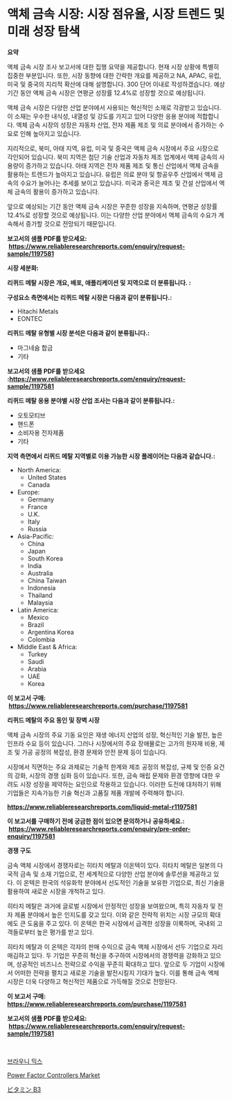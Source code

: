 <p><h1>액체 금속 시장: 시장 점유율, 시장 트렌드 및 미래 성장 탐색</h1></p><p><strong>요약</strong></p>
<p><p>액체 금속 시장 조사 보고서에 대한 집행 요약을 제공합니다. 현재 시장 상황에 특별히 집중한 부분입니다. 또한, 시장 동향에 대한 간략한 개요를 제공하고 NA, APAC, 유럽, 미국 및 중국의 지리적 확산에 대해 설명합니다. 300 단어 이내로 작성하겠습니다. 예상 기간 동안 액체 금속 시장은 연평균 성장률 12.4%로 성장할 것으로 예상됩니다.</p><p>액체 금속 시장은 다양한 산업 분야에서 사용되는 혁신적인 소재로 각광받고 있습니다. 이 소재는 우수한 내식성, 내열성 및 강도를 가지고 있어 다양한 응용 분야에 적합합니다. 액체 금속 시장의 성장은 자동차 산업, 전자 제품 제조 및 의료 분야에서 증가하는 수요로 인해 높아지고 있습니다.</p><p>지리적으로, 북미, 아태 지역, 유럽, 미국 및 중국은 액체 금속 시장에서 주요 시장으로 각인되어 있습니다. 북미 지역은 첨단 기술 산업과 자동차 제조 업계에서 액체 금속의 사용량이 증가하고 있습니다. 아태 지역은 전자 제품 제조 및 통신 산업에서 액체 금속을 활용하는 트렌드가 높아지고 있습니다. 유럽은 의료 분야 및 항공우주 산업에서 액체 금속의 수요가 늘어나는 추세를 보이고 있습니다. 미국과 중국은 제조 및 건설 산업에서 액체 금속의 활용이 증가하고 있습니다.</p><p>앞으로 예상되는 기간 동안 액체 금속 시장은 꾸준한 성장을 지속하며, 연평균 성장률 12.4%로 성장할 것으로 예상됩니다. 이는 다양한 산업 분야에서 액체 금속의 수요가 계속해서 증가할 것으로 전망되기 때문입니다.</p></p>
<p><strong>보고서의 샘플 PDF를 받으세요: &nbsp;<a href="https://www.reliableresearchreports.com/enquiry/request-sample/1197581">https://www.reliableresearchreports.com/enquiry/request-sample/1197581</a></strong></p>
<p><strong>시장 세분화:</strong></p>
<p><strong> 리퀴드 메탈 시장은 개요, 배포, 애플리케이션 및 지역으로 더 분류됩니다. :</strong></p>
<p><strong>구성요소 측면에서는 리퀴드 메탈 시장은 다음과 같이 분류됩니다.:</strong></p>
<p><ul><li>Hitachi Metals</li><li>EONTEC</li></ul></p>
<p><strong> 리퀴드 메탈 유형별 시장 분석은 다음과 같이 분류됩니다.:</strong></p>
<p><ul><li>마그네슘 합금</li><li>기타</li></ul></p>
<p><strong>보고서의 샘플 PDF를 받으세요 :<a href="https://www.reliableresearchreports.com/enquiry/request-sample/1197581">https://www.reliableresearchreports.com/enquiry/request-sample/1197581</a></strong></p>
<p><strong> 리퀴드 메탈 응용 분야별 시장 산업 조사는 다음과 같이 분류됩니다.:</strong></p>
<p><ul><li>오토모티브</li><li>핸드폰</li><li>소비자용 전자제품</li><li>기타</li></ul></p>
<p><strong>지역 측면에서 리퀴드 메탈 지역별로 이용 가능한 시장 플레이어는 다음과 같습니다.:</strong></p>
<p><ul>
    <li>
        North America:
        <ul>
            <li>United States</li>
            <li>Canada</li>
        </ul>
    </li>
    <li>
        Europe:
        <ul>
            <li>Germany</li>
            <li>France</li>
            <li>U.K.</li>
            <li>Italy</li>
            <li>Russia</li>
        </ul>
    </li>
    <li>
        Asia-Pacific:
        <ul>
            <li>China</li>
            <li>Japan</li>
            <li>South Korea</li>
            <li>India</li>
            <li>Australia</li>
            <li>China Taiwan</li>
            <li>Indonesia</li>
            <li>Thailand</li>
            <li>Malaysia</li>
        </ul>
    </li>
    <li>
        Latin America:
        <ul>
            <li>Mexico</li>
            <li>Brazil</li>
            <li>Argentina Korea</li>
            <li>Colombia</li>
        </ul>
    </li>
    <li>
        Middle East & Africa:
        <ul>
            <li>Turkey</li>
            <li>Saudi</li>
            <li>Arabia</li>
            <li>UAE</li>
            <li>Korea</li>
        </ul>
    </li>
    </ul></p>
<p><strong>이 보고서 구매: &nbsp;<a href="https://www.reliableresearchreports.com/purchase/1197581">https://www.reliableresearchreports.com/purchase/1197581</a></strong></p>
<p><strong>리퀴드 메탈의 주요 동인 및 장벽 시장</strong></p>
<p><p>액체 금속 시장의 주요 기동 요인은 재생 에너지 산업의 성장, 혁신적인 기술 발전, 높은 인프라 수요 등이 있습니다. 그러나 시장에서의 주요 장애물로는 고가의 원자재 비용, 제조 및 가공 공정의 복잡성, 환경 문제와 안전 문제 등이 있습니다.</p><p>시장에서 직면하는 주요 과제로는 기술적 한계와 제조 공정의 복잡성, 규제 및 인증 요건의 강화, 시장의 경쟁 심화 등이 있습니다. 또한, 금속 매립 문제와 환경 영향에 대한 우려도 시장 성장을 제약하는 요인으로 작용하고 있습니다. 이러한 도전에 대처하기 위해 기업들은 지속가능한 기술 혁신과 고품질 제품 개발에 주력해야 합니다.</p></p>
<p><strong><a href="https://www.reliableresearchreports.com/liquid-metal-r1197581">https://www.reliableresearchreports.com/liquid-metal-r1197581</a></strong></p>
<p><strong>이 보고서를 구매하기 전에 궁금한 점이 있으면 문의하거나 공유하세요.: &nbsp;<a href="https://www.reliableresearchreports.com/enquiry/pre-order-enquiry/1197581">https://www.reliableresearchreports.com/enquiry/pre-order-enquiry/1197581</a></strong></p>
<p><strong>경쟁 구도</strong></p>
<p><p>금속 액체 시장에서 경쟁자로는 히타치 메탈과 이온텍이 있다. 히타치 메탈은 일본의 다국적 금속 및 소재 기업으로, 전 세계적으로 다양한 산업 분야에 솔루션을 제공하고 있다. 이 온텍은 한국의 석유화학 분야에서 선도적인 기술을 보유한 기업으로, 최신 기술을 활용하여 새로운 시장을 개척하고 있다.</p><p>히타치 메탈은 과거에 글로벌 시장에서 안정적인 성장을 보여왔으며, 특히 자동차 및 전자 제품 분야에서 높은 인지도를 갖고 있다. 이와 같은 전략적 위치는 시장 규모의 확대에도 큰 도움을 주고 있다. 이 온텍은 한국 시장에서 급격한 성장을 이룩하며, 국내외 고객들로부터 높은 평가를 받고 있다.</p><p>히타치 메탈과 이 온텍은 각자의 판매 수익으로 금속 액체 시장에서 선두 기업으로 자리매김하고 있다. 두 기업은 꾸준히 혁신을 추구하여 시장에서의 경쟁력을 강화하고 있으며, 성공적인 비즈니스 전략으로 수익을 꾸준히 확대하고 있다. 앞으로 두 기업이 시장에서 어떠한 전략을 펼치고 새로운 기술을 발전시킬지 기대가 높다. 이를 통해 금속 액체 시장은 더욱 다양하고 혁신적인 제품으로 가득해질 것으로 전망된다.</p></p>
<p><strong>이 보고서 구매: &nbsp; <a href="https://www.reliableresearchreports.com/purchase/1197581">https://www.reliableresearchreports.com/purchase/1197581</a></strong></p>
<p><strong>보고서의 샘플 PDF를 받으세요: &nbsp;<a href="https://www.reliableresearchreports.com/enquiry/request-sample/1197581">https://www.reliableresearchreports.com/enquiry/request-sample/1197581</a></strong><strong></strong></p>
<p>&nbsp;</p>
<p><p><a href="https://github.com/bvubpqd5241630/Market-Research-Report-List-1/blob/main/903964022799.md">브라우니 믹스</a></p><p><a href="https://sore-arch-6db.notion.site/Power-Factor-Controllers-Market-Trends-and-Market-Analysis-forecasted-for-period-2024-2031-785a96928a634aaf8cd0d06512c5c789">Power Factor Controllers Market</a></p><p><a href="https://github.com/xemfu2379520/Market-Research-Report-List-1/blob/main/835084924749.md">ビタミン B3</a></p></p>